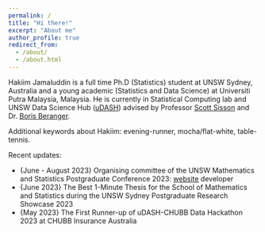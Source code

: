 ```yaml
---
permalink: /
title: "Hi there!"
excerpt: "About me"
author_profile: true
redirect_from: 
  - /about/
  - /about.html
---
```


Hakiim Jamaluddin is a full time Ph.D (Statistics) student at UNSW Sydney, Australia and a young academic (Statistics and Data Science) at Universiti Putra Malaysia, Malaysia. He is currently in Statistical Computing lab and UNSW Data Science Hub ([uDASH](https://www.science.unsw.edu.au/engagement/data-science-hub)) advised by Professor [Scott Sisson](https://web.maths.unsw.edu.au/~scott/Welcome.html) and Dr. [Boris Beranger](https://www.borisberanger.com).


Additional keywords about Hakiim: evening-runner, mocha/flat-white, table-tennis.

Recent updates:
* {June - August 2023} Organising committee of the UNSW Mathematics and Statistics Postgraduate Conference 2023: [website](https://unswmathstatspgconf2023.github.io/) developer
* {June 2023} The Best 1-Minute Thesis for the School of Mathematics and Statistics during the UNSW Sydney Postgraduate Research Showcase 2023
* {May 2023} The First Runner-up of uDASH-CHUBB Data Hackathon 2023 at CHUBB Insurance Australia
